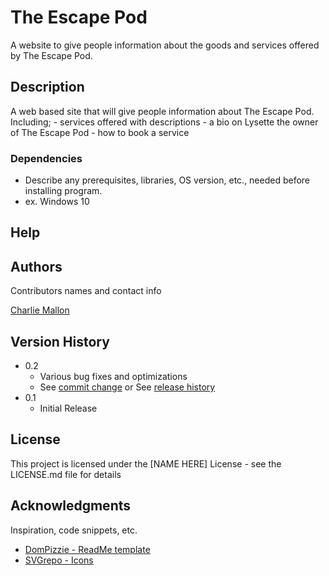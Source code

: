 # The Escape Pod

A website to give people information about the goods and services offered by The Escape Pod.

## Description

A web based site that will give people information about The Escape Pod. Including;
    -   services offered with descriptions
    -   a bio on Lysette the owner of The Escape Pod
    -   how to book a service

### Dependencies

* Describe any prerequisites, libraries, OS version, etc., needed before installing program.
* ex. Windows 10


## Help



## Authors

Contributors names and contact info

[Charlie Mallon](https://github.com/CharlieMallon)

## Version History

* 0.2
    * Various bug fixes and optimizations
    * See [commit change]() or See [release history]()
* 0.1
    * Initial Release

## License

This project is licensed under the [NAME HERE] License - see the LICENSE.md file for details

## Acknowledgments

Inspiration, code snippets, etc.
* [DomPizzie - ReadMe template](https://gist.github.com/DomPizzie/7a5ff55ffa9081f2de27c315f5018afc)
* [SVGrepo - Icons](https://www.svgrepo.com)